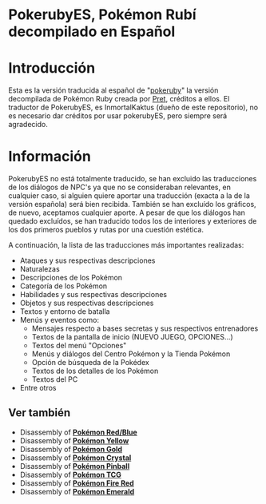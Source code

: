 # PokerubyES, Pokémon Rubí decompilado en Español

# Introducción

Esta es la versión traducida al español de "[pokeruby](https://github.com/pret/pokeruby)" la versión decompilada de Pokémon Ruby creada por [Pret](https://github.com/pret/), créditos a ellos. El traductor de PokerubyES, es InmortalKaktus (dueño de este repositorio), no es necesario dar créditos por usar pokerubyES, pero siempre será agradecido.

# Información

PokerubyES no está totalmente traducido, se han excluido las traducciones de los diálogos de NPC's ya que no se consideraban relevantes, en cualquier caso, si alguien quiere aportar una traducción (exacta a la de la versión española) será bien recibida. También se han excluído los gráficos, de nuevo, aceptamos cualquier aporte. A pesar de que los diálogos han quedado excluídos, se han traducido todos los de interiores y exteriores de los dos primeros pueblos y rutas por una cuestión estética.

A continuación, la lista de las traducciones más importantes realizadas:
- Ataques y sus respectivas descripciones
- Naturalezas
- Descripciones de los Pokémon
- Categoría de los Pokémon
- Habilidades y sus respectivas descripciones
- Objetos y sus respectivas descripciones
- Textos y entorno de batalla
- Menús y eventos como:
  - Mensajes respecto a bases secretas y sus respectivos entrenadores
  - Textos de la pantalla de inicio (NUEVO JUEGO, OPCIONES...)
  - Textos del menú "Opciones"
  - Menús y diálogos del Centro Pokémon y la Tienda Pokémon
  - Opción de búsqueda de la Pokédex
  - Textos de los detalles de los Pokémon
  - Textos del PC
- Entre otros

## Ver también

* Disassembly of [**Pokémon Red/Blue**][pokered]
* Disassembly of [**Pokémon Yellow**][pokeyellow]
* Disassembly of [**Pokémon Gold**][pokegold]
* Disassembly of [**Pokémon Crystal**][pokecrystal]
* Disassembly of [**Pokémon Pinball**][pokepinball]
* Disassembly of [**Pokémon TCG**][poketcg]
* Disassembly of [**Pokémon Fire Red**][pokefirered]
* Disassembly of [**Pokémon Emerald**][pokeemerald]

[pokered]: https://github.com/pret/pokered
[pokeyellow]: https://github.com/pret/pokeyellow
[pokegold]: https://github.com/pret/pokegold
[pokecrystal]: https://github.com/pret/pokecrystal
[pokepinball]: https://github.com/pret/pokepinball
[poketcg]: https://github.com/pret/poketcg
[pokefirered]: https://github.com/pret/pokefirered
[pokeemerald]: https://github.com/pret/pokeemerald
